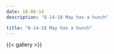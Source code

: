 ```yaml
---
date: 18-08-14
description: "8-14-18 May has a hunch"

title: "8-14-18 May has a hunch"
---
```

{{< gallery >}}
